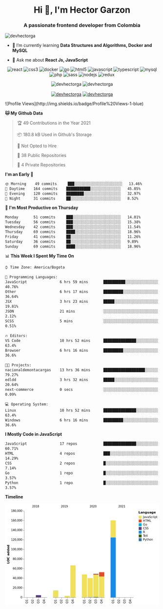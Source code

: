 <h1 align="center">Hi 👋, I'm Hector Garzon</h1>
<h3 align="center">A passionate frontend developer from Colombia</h3>

<p align="left"> <img src="https://komarev.com/ghpvc/?username=devhectorga" alt="devhectorga" /> </p>

- 🌱 I’m currently learning **Data Structures and Algorithms, Docker and MySQL**

- 💬 Ask me about **React Js, JavaScript**

<p align="center"><img src="https://devicons.github.io/devicon/devicon.git/icons/react/react-original-wordmark.svg" alt="react" width="20" height="20"/> <img src="https://devicons.github.io/devicon/devicon.git/icons/css3/css3-original-wordmark.svg" alt="css3" width="20" height="20"/> <img src="https://devicons.github.io/devicon/devicon.git/icons/docker/docker-original-wordmark.svg" alt="docker" width="20" height="20"/> <img src="https://devicons.github.io/devicon/devicon.git/icons/go/go-original.svg" alt="go" width="20" height="20"/> <img src="https://devicons.github.io/devicon/devicon.git/icons/html5/html5-original-wordmark.svg" alt="html5" width="20" height="20"/> <img src="https://devicons.github.io/devicon/devicon.git/icons/javascript/javascript-original.svg" alt="javascript" width="20" height="20"/> <img src="https://devicons.github.io/devicon/devicon.git/icons/typescript/typescript-original.svg" alt="typescript" width="20" height="20"/> <img src="https://devicons.github.io/devicon/devicon.git/icons/mysql/mysql-original-wordmark.svg" alt="mysql" width="20" height="20"/> <img src="https://devicons.github.io/devicon/devicon.git/icons/php/php-original.svg" alt="php" width="20" height="20"/> <img src="https://devicons.github.io/devicon/devicon.git/icons/sass/sass-original.svg" alt="sass" width="20" height="20"/> <img src="https://devicons.github.io/devicon/devicon.git/icons/nodejs/nodejs-original-wordmark.svg" alt="nodejs" width="20" height="20"/> <img src="https://devicons.github.io/devicon/devicon.git/icons/redux/redux-original.svg" alt="redux" width="20" height="20"/></p><p align="center"> <img src="https://github-readme-stats.vercel.app/api?username=devhectorga&count_private=true&show_icons=true" alt="devhectorga" /> <img src="https://github-readme-stats.vercel.app/api/top-langs/?username=devhectorga&layout=compact" alt="devhectorga" /></p>

<p align="center">
<a href="https://twitter.com/devhectorga" target="blank"><img align="center" src="https://cdn.jsdelivr.net/npm/simple-icons@3.0.1/icons/twitter.svg" alt="devhectorga" height="20" width="20" /></a>
<a href="https://linkedin.com/in/devhectorga" target="blank"><img align="center" src="https://cdn.jsdelivr.net/npm/simple-icons@3.0.1/icons/linkedin.svg" alt="devhectorga" height="20" width="20" /></a>
</p>
<!--START_SECTION:waka-->
![Profile Views](http://img.shields.io/badge/Profile%20Views-1-blue)

**🐱 My Github Data** 

> 🏆 49 Contributions in the Year 2021
 > 
> 📦 180.8 kB Used in Github's Storage 
 > 
> 🚫 Not Opted to Hire
 > 
> 📜 38 Public Repositories 
 > 
> 🔑 4 Private Repositories  
 > 
**I'm an Early 🐤** 

```text
🌞 Morning    49 commits     ███░░░░░░░░░░░░░░░░░░░░░░   13.46% 
🌆 Daytime    164 commits    ███████████░░░░░░░░░░░░░░   45.05% 
🌃 Evening    120 commits    ████████░░░░░░░░░░░░░░░░░   32.97% 
🌙 Night      31 commits     ██░░░░░░░░░░░░░░░░░░░░░░░   8.52%

```
📅 **I'm Most Productive on Thursday** 

```text
Monday       51 commits     ███░░░░░░░░░░░░░░░░░░░░░░   14.01% 
Tuesday      56 commits     ███░░░░░░░░░░░░░░░░░░░░░░   15.38% 
Wednesday    42 commits     ███░░░░░░░░░░░░░░░░░░░░░░   11.54% 
Thursday     69 commits     ████░░░░░░░░░░░░░░░░░░░░░   18.96% 
Friday       41 commits     ██░░░░░░░░░░░░░░░░░░░░░░░   11.26% 
Saturday     36 commits     ██░░░░░░░░░░░░░░░░░░░░░░░   9.89% 
Sunday       69 commits     ████░░░░░░░░░░░░░░░░░░░░░   18.96%

```


📊 **This Week I Spent My Time On** 

```text
⌚︎ Time Zone: America/Bogota

💬 Programming Languages: 
JavaScript               6 hrs 59 mins       ██████████░░░░░░░░░░░░░░░   40.76% 
Other                    6 hrs 17 mins       █████████░░░░░░░░░░░░░░░░   36.64% 
JSX                      3 hrs 23 mins       █████░░░░░░░░░░░░░░░░░░░░   19.81% 
JSON                     21 mins             ░░░░░░░░░░░░░░░░░░░░░░░░░   2.12% 
SCSS                     5 mins              ░░░░░░░░░░░░░░░░░░░░░░░░░   0.51%

🔥 Editors: 
VS Code                  10 hrs 52 mins      ███████████████░░░░░░░░░░   63.4% 
Browser                  6 hrs 16 mins       █████████░░░░░░░░░░░░░░░░   36.6%

🐱‍💻 Projects: 
nacionaldemontacargas    13 hrs 36 mins      ███████████████████░░░░░░   79.27% 
edldd                    3 hrs 32 mins       █████░░░░░░░░░░░░░░░░░░░░   20.64% 
next-commerce            0 secs              ░░░░░░░░░░░░░░░░░░░░░░░░░   0.09%

💻 Operating System: 
Linux                    10 hrs 52 mins      ███████████████░░░░░░░░░░   63.4% 
Windows                  6 hrs 16 mins       █████████░░░░░░░░░░░░░░░░   36.6%

```

**I Mostly Code in JavaScript** 

```text
JavaScript               17 repos            ███████████████░░░░░░░░░░   60.71% 
HTML                     4 repos             ███░░░░░░░░░░░░░░░░░░░░░░   14.29% 
CSS                      2 repos             █░░░░░░░░░░░░░░░░░░░░░░░░   7.14% 
Go                       1 repo              █░░░░░░░░░░░░░░░░░░░░░░░░   3.57% 
Python                   1 repo              █░░░░░░░░░░░░░░░░░░░░░░░░   3.57%

```


**Timeline**

![Chart not found](https://raw.githubusercontent.com/devHectorGa/devHectorGa/master/charts/bar_graph.png) 


<!--END_SECTION:waka-->
